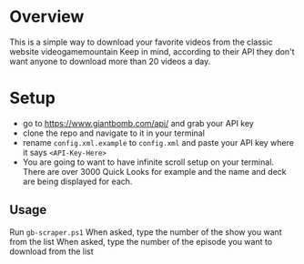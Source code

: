# Overview
This is a simple way to download your favorite videos from the classic website videogamemountain
Keep in mind, according to their API they don't want anyone to download more than 20 videos a day. 

# Setup

 - go to https://www.giantbomb.com/api/ and grab your API key 
 - clone the repo and navigate to  it in your terminal
 - rename  `config.xml.example` to `config.xml` and paste your API key where it says `<API-Key-Here>`
 - You are going to want to have infinite scroll setup on your terminal. There are over 3000 Quick Looks for example and the name and deck are being displayed for each. 

## Usage

Run `gb-scraper.ps1`
When asked, type the number of the show you want from the list
When asked, type the number of the episode you want to download from the list



